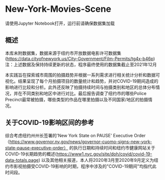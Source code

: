 # New-York-Movies-Scene 

请使用Jupyter Notebook打开，运行前请确保数据集加载

## 概述  
本库未附数据集，数据来源于纽约市开放数据电影许可数据集(https://data.cityofnewyork.us/City-Government/Film-Permits/tg4x-b46p)  
注：上述数据及保持持续更新的状态，程序最终使用的数据集截止至2021年12月
 
本实践旨在探索城市周围的拍摄趋势并根据一系列需求进行相关统计分析和数据可视化。结果呈现了每个月拍摄项目的数量统计和趋势，并对COVID-19期间造成的影响进行比较和分析。此外还反映了拍摄持续时间与拍摄类别和地区的总体分布情况，并在不同类别和地区中进行对比。最后报告调查了纽约市的哪些Police Precinct最常被拍摄，哪些类型的作品在哪里拍摄以及不同国家/地区的拍摄情况。

## 关于COVID-19影响区间的参考 
综合考虑纽约州州长签署的'New York State on PAUSE' Executive Order（https://www.governor.ny.gov/news/governor-cuomo-signs-new-york-state-pause-executive-order） 的执行日期和持续时间和纽约市健康网站关于COVID-19长期趋势的概述(https://www1.nyc.gov/site/doh/covid/covid-19-data-totals.page) 以及其他相关报道，本人将2020年3月至2020年9月定义为纽约市影视拍摄受COVID-19影响的时期，程序中涉及的"COVID-19期间"均指代此时间段。  

